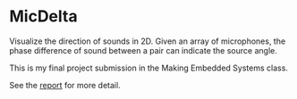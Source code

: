 MicDelta
================

Visualize the direction of sounds in 2D. Given an array of microphones, the phase difference of sound between a pair can indicate the source angle.

This is my final project submission in the Making Embedded Systems class.

See the [report](MicDelta%20report.md) for more detail.